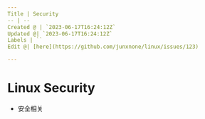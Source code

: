 ```yaml
---
Title | Security
-- | --
Created @ | `2023-06-17T16:24:12Z`
Updated @| `2023-06-17T16:24:12Z`
Labels | ``
Edit @| [here](https://github.com/junxnone/linux/issues/123)

---
```

# Linux Security
- 安全相关
